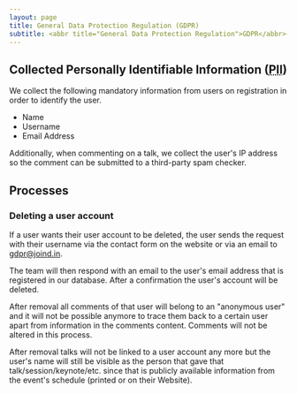 ```yaml
---
layout: page
title: General Data Protection Regulation (GDPR)
subtitle: <abbr title="General Data Protection Regulation">GDPR</abbr>-relevant information for and from joind.in
---
```


## Collected Personally Identifiable Information (<abbr title="Personally Identifiable Information">PII</abbr>)

We collect the following mandatory information from users on registration in order to identify the user.

* Name
* Username
* Email Address

Additionally, when commenting on a talk, we collect the user's IP address so the comment can be submitted to a third-party spam checker.

## Processes

### Deleting a user account

If a user wants their user account to be deleted, the user sends the request with their username via
the contact form on the website or via an email to gdpr@joind.in.

The team will then respond with an email to the user's email address that is registered in our database.
After a confirmation the user's account will be deleted.

After removal all comments of that user will belong to an "anonymous user" and it will not be possible anymore to
trace them back to a certain user apart from information in the comments content. Comments will not be altered in this process.

After removal talks will not be linked to a user account any more but the user's name will still be visible as the person
that gave that talk/session/keynote/etc. since that is publicly available information from the event's schedule (printed or on their Website).
